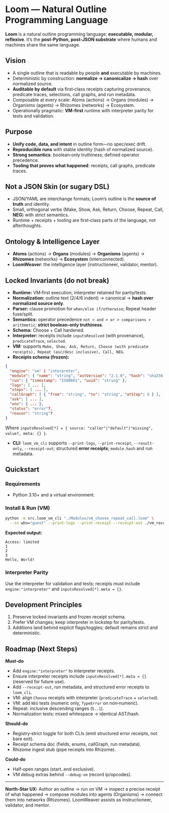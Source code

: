 # Loom — Natural Outline Programming Language

**Loom** is a natural outline programming language: **executable, modular, reflexive**. It’s the **post‑Python, post‑JSON substrate** where humans and machines share the same language.

## Vision
- A single outline that is readable by people **and** executable by machines.
- Deterministic by construction: **normalize → canonicalize → hash** over normalized source.
- **Auditable by default** via first‑class receipts capturing provenance, predicate traces, selections, call graphs, and run metadata.
- Composable at every scale: Atoms (actions) → Organs (modules) → Organisms (agents) → Rhizomes (networks) → Ecosystem.
- Operationally pragmatic: **VM‑first** runtime with interpreter parity for tests and validation.

## Purpose
- **Unify code, data, and intent** in outline form—no spec/exec drift.
- **Reproducible runs** with stable identity (hash of normalized source).
- **Strong semantics**: boolean‑only truthiness; defined operator precedence.
- **Tooling that proves what happened**: receipts, call graphs, predicate traces.

## Not a JSON Skin (or sugary DSL)
- JSON/YAML are interchange formats; Loom’s outline is the **source of truth** and identity.
- Small, orthogonal verbs (Make, Show, Ask, Return, Choose, Repeat, Call, **NEG**) with strict semantics.
- Runtime + receipts + tooling are first‑class parts of the language, not afterthoughts.

## Ontology & Intelligence Layer
- **Atoms** (actions) → **Organs** (modules) → **Organisms** (agents) → **Rhizomes** (networks) → **Ecosystem** (interconnected).
- **LoomWeaver**: the intelligence layer (instructioneer, validator, mentor).

## Locked Invariants (do not break)
- **Runtime:** VM‑first execution; interpreter retained for parity/tests.
- **Normalization:** outline text (2/4/6 indent) → canonical → **hash over normalized source only**.
- **Parser:** clause promotion for `when/else if/otherwise`; Repeat header fuse/split.
- **Semantics:** operator precedence `not > and > or > comparisons > arithmetic`; **strict boolean‑only truthiness**.
- **Schema:** Choose + Call hardened.
- **Interpreter:** receipts include `inputsResolved` (with provenance), `predicateTrace`, `selected`.
- **VM:** supports `Make, Show, Ask, Return, Choose (with predicate receipts), Repeat (asc/desc inclusive), Call, NEG`.
- **Receipts schema (frozen):**

```json
{
  "engine": "vm" | "interpreter",
  "module": { "name": "string", "astVersion": "2.1.0", "hash": "sha256(normalizedSource)" },
  "run": { "timestamp": "ISO8601", "uuid": "string" },
  "logs": [ ... ],
  "steps": [ ... ],
  "callGraph": [ { "from": "string", "to": "string", "atStep": 0 } ],
  "ask": [ ... ],
  "env": { ... },
  "status": "error"?,
  "reason": "string"?
}
```

Where `inputsResolved[*] = { source: "caller"|"default"|"missing", value?, meta: {} }`.

- **CLI:** `loom_vm_cli` supports `--print-logs`, `--print-receipt`, `--result-only`, `--receipt-out`; structured **error receipts**; `module.hash` and run metadata.

## Quickstart

### Requirements
- Python 3.10+ and a virtual environment.

### Install & Run (VM)
```bash
python -m src.loom_vm_cli "./Modules/vm_choose_repeat_call.loom" \
  --in who="guest" --print-logs --print-receipt --receipt-out ./vm_receipt.json
```
**Expected output:**
```
Access: limited
1
2
3
Hello, World!
```

### Interpreter Parity
Use the interpreter for validation and tests; receipts must include `engine:"interpreter"` and `inputsResolved[*].meta = {}`.

## Development Principles
1. Preserve locked invariants and frozen receipt schema.
2. Prefer VM changes; keep interpreter in lockstep for parity/tests.
3. Additions land behind explicit flags/toggles; default remains strict and deterministic.

## Roadmap (Next Steps)
**Must‑do**
- Add `engine:"interpreter"` to interpreter receipts.
- Ensure interpreter receipts include `inputsResolved[*].meta = {}` (reserved for future use).
- Add `--receipt-out`, run metadata, and structured error receipts to `loom_cli`.
- VM: align `Choose` receipts with interpreter (`predicateTrace` + `selected`).
- VM: add `NEG` tests (numeric only, `TypeError` on non‑numeric).
- Repeat: inclusive descending ranges (`5..1`).
- Normalization tests: mixed whitespace → identical AST/hash.

**Should‑do**
- Registry‑strict toggle for both CLIs (emit structured error receipts, not bare exit).
- Receipt schema doc (fields, enums, callGraph, run metadata).
- Rhizome ingest stub (pipe receipts into Rhizome).

**Could‑do**
- Half‑open ranges (start..end exclusive).
- VM debug extras behind `--debug-vm` (record ip/opcodes).

---

**North‑Star UX:** Author an outline → run on VM → inspect a precise receipt of what happened → compose modules into agents (Organisms) → connect them into networks (Rhizomes). LoomWeaver assists as instructioneer, validator, and mentor.

